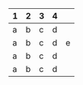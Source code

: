 | 1   | 2   | 3   | 4   |    |
|-----|-----|-----|-----|----|
| a   | b   | c   | d   |    |
| a   | b   | c   | d   | e  |
| a   | b   | c   | d   |    |
| a   | b   | c   | d   |    |